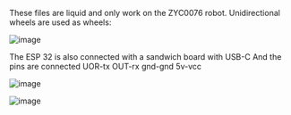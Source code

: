 These files are liquid and only work on the ZYC0076 robot.
Unidirectional wheels are used as wheels:

![image](https://github.com/Template58/ArduinoBOT/assets/173082842/2d4cfafd-b7a1-4d75-8435-c64dacdc96f9)

The ESP 32 is also connected with a sandwich board with USB-C
And the pins are connected UOR-tx OUT-rx gnd-gnd 5v-vcc

![image](https://github.com/Template58/ArduinoBOT/assets/173082842/16de0475-642c-4221-b09a-534f32af6370)

![image](https://github.com/Template58/ArduinoBOT/assets/173082842/3eb6039a-430d-4faa-8058-55122607c9a3)
